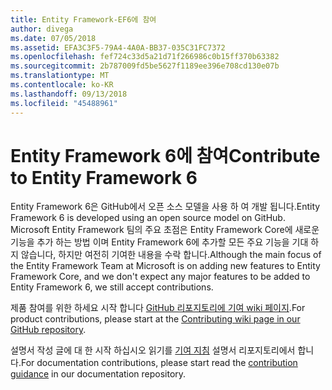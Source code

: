 ```yaml
---
title: Entity Framework-EF6에 참여
author: divega
ms.date: 07/05/2018
ms.assetid: EFA3C3F5-79A4-4A0A-BB37-035C31FC7372
ms.openlocfilehash: fef724c33d5a21d71f266986c0b15ff370b63382
ms.sourcegitcommit: 2b787009fd5be5627f1189ee396e708cd130e07b
ms.translationtype: MT
ms.contentlocale: ko-KR
ms.lasthandoff: 09/13/2018
ms.locfileid: "45488961"
---
```

# <a name="contribute-to-entity-framework-6"></a><span data-ttu-id="c356a-102">Entity Framework 6에 참여</span><span class="sxs-lookup"><span data-stu-id="c356a-102">Contribute to Entity Framework 6</span></span>
<span data-ttu-id="c356a-103">Entity Framework 6은 GitHub에서 오픈 소스 모델을 사용 하 여 개발 됩니다.</span><span class="sxs-lookup"><span data-stu-id="c356a-103">Entity Framework 6 is developed using an open source model on GitHub.</span></span> <span data-ttu-id="c356a-104">Microsoft Entity Framework 팀의 주요 초점은 Entity Framework Core에 새로운 기능을 추가 하는 방법 이며 Entity Framework 6에 추가할 모든 주요 기능을 기대 하지 않습니다, 하지만 여전히 기여한 내용을 수락 합니다.</span><span class="sxs-lookup"><span data-stu-id="c356a-104">Although the main focus of the Entity Framework Team at Microsoft is on adding new features to Entity Framework Core, and we don't expect any major features to be added to Entity Framework 6, we still accept contributions.</span></span>

<span data-ttu-id="c356a-105">제품 참여를 위한 하세요 시작 합니다 [GitHub 리포지토리에 기여 wiki 페이지](https://github.com/aspnet/EntityFramework6/wiki/Contributing).</span><span class="sxs-lookup"><span data-stu-id="c356a-105">For product contributions, please start at the [Contributing wiki page in our GitHub repository](https://github.com/aspnet/EntityFramework6/wiki/Contributing).</span></span>

<span data-ttu-id="c356a-106">설명서 작성 글에 대 한 시작 하십시오 읽기를 [기여 지침](https://github.com/aspnet/EntityFramework.Docs/blob/master/CONTRIBUTING.md) 설명서 리포지토리에서 합니다.</span><span class="sxs-lookup"><span data-stu-id="c356a-106">For documentation contributions, please start read the [contribution guidance](https://github.com/aspnet/EntityFramework.Docs/blob/master/CONTRIBUTING.md) in our documentation repository.</span></span>
